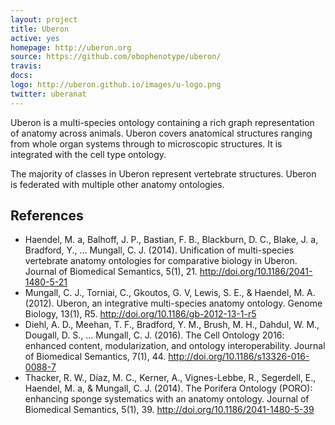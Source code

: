 ```yaml
---
layout: project
title: Uberon
active: yes
homepage: http://uberon.org
source: https://github.com/obophenotype/uberon/
travis: 
docs:
logo: http://uberon.github.io/images/u-logo.png
twitter: uberanat
---
```


Uberon is a multi-species ontology containing a rich graph
representation of anatomy across animals. Uberon covers anatomical
structures ranging from whole organ systems through to microscopic
structures. It is integrated with the cell type ontology.

The majority of classes in Uberon represent vertebrate
structures. Uberon is federated with multiple other anatomy ontologies.

## References

 * Haendel, M. a, Balhoff, J. P., Bastian, F. B., Blackburn, D. C., Blake, J. a, Bradford, Y., … Mungall, C. J. (2014). Unification of multi-species vertebrate anatomy ontologies for comparative biology in Uberon. Journal of Biomedical Semantics, 5(1), 21. http://doi.org/10.1186/2041-1480-5-21
 * Mungall, C. J., Torniai, C., Gkoutos, G. V, Lewis, S. E., & Haendel, M. A. (2012). Uberon, an integrative multi-species anatomy ontology. Genome Biology, 13(1), R5. http://doi.org/10.1186/gb-2012-13-1-r5
 * Diehl, A. D., Meehan, T. F., Bradford, Y. M., Brush, M. H., Dahdul, W. M., Dougall, D. S., … Mungall, C. J. (2016). The Cell Ontology 2016: enhanced content, modularization, and ontology interoperability. Journal of Biomedical Semantics, 7(1), 44. http://doi.org/10.1186/s13326-016-0088-7
 * Thacker, R. W., Díaz, M. C., Kerner, A., Vignes-Lebbe, R., Segerdell, E., Haendel, M. a, & Mungall, C. J. (2014). The Porifera Ontology (PORO): enhancing sponge systematics with an anatomy ontology. Journal of Biomedical Semantics, 5(1), 39. http://doi.org/10.1186/2041-1480-5-39
